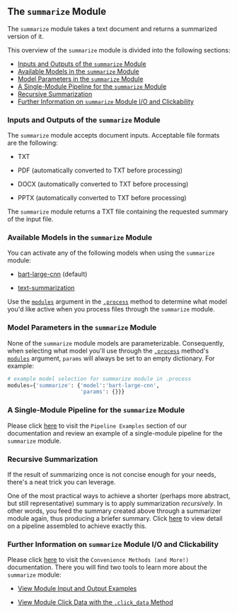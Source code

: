 ## The `summarize` Module

The `summarize` module takes a text document and returns a summarized version of it.

This overview of the `summarize` module is divided into the following sections:

- [Inputs and Outputs of the `summarize` Module](#inputs-and-outputs-of-the-summarize-module)
- [Available Models in the `summarize` Module](#available-models-in-the-summarize-module)
- [Model Parameters in the `summarize` Module](#model-parameters-in-the-summarize-Module)
- [A Single-Module Pipeline for the `summarize` Module](#a-single-module-pipeline-for-the-summarize-module)
- [Recursive Summarization](#recursive-summarization)
- [Further Information on `summarize` Module I/O and Clickability](#further-information-on-summarize-module-i/o-and-clickability)

### Inputs and Outputs of the `summarize` Module

The `summarize` module accepts document inputs. Acceptable file formats are the following:

- TXT

- PDF (automatically converted to TXT before processing)

- DOCX (automatically converted to TXT before processing)

- PPTX (automatically converted to TXT before processing)

The `summarize` module returns a TXT file containing the requested summary of the input file.

### Available Models in the `summarize` Module

You can activate any of the following models when using the `summarize` module:

- [bart-large-cnn](https://huggingface.co/facebook/bart-large-cnn) (default)

- [text-summarization](https://huggingface.co/Falconsai/text_summarization)

Use the [`modules`](../system/parameters_processing_files_through_pipelines/process_method.md#selecting-models-via-the-modules-argument) argument in the [`.process`](../system/parameters_processing_files_through_pipelines/process_method.md) method to determine what model you'd like active when you process files through the `summarize` module.

### Model Parameters in the `summarize` Module

None of the `summarize` module models are parameterizable. Consequently, when selecting what model you'll use through the [`.process`](../system/parameters_processing_files_through_pipelines/process_method.md) method's [`modules`](../system/parameters_processing_files_through_pipelines/process_method.md#selecting-models-via-the-modules-argument) argument, `params` will always be set to an empty dictionary. For example:

```python
# example model selection for summarize module in .process
modules={'summarize': {'model':'bart-large-cnn',
                       'params': {}}}
```

### A Single-Module Pipeline for the `summarize` Module

Please click [here](../examples/single_module_pipelines/single_summarize.md) to visit the `Pipeline Examples` section of our documentation and review an example of a single-module pipeline for the `summarize` module.

### Recursive Summarization

If the result of summarizing once is not concise enough for your needs, there's a neat trick you can leverage.

One of the most practical ways to achieve a shorter (perhaps more abstract, but still representative) summary is to apply summarization *recursively*. In other words, you feed the summary created above through a summarizer module again, thus producing a briefer summary. Click [here](../examples/multi_module_non_search_pipeline_examples/multi_recursive_summarization.md) to view detail on a pipeline assembled to achieve exactly this.

### Further Information on `summarize` Module I/O and Clickability

Please click [here](../system/convenience_methods/convenience_methods.md) to visit the `Convenience Methods (and More!)` documentation. There you will find two tools to learn more about the `summarize` module:

- [View Module Input and Output Examples](../system/convenience_methods/convenience_methods.md#view-module-input-and-output-examples)

- [View Module Click Data with the `.click_data` Method](../system/convenience_methods/convenience_methods.md#view-module-click-data-with-the-.click_data-method)
